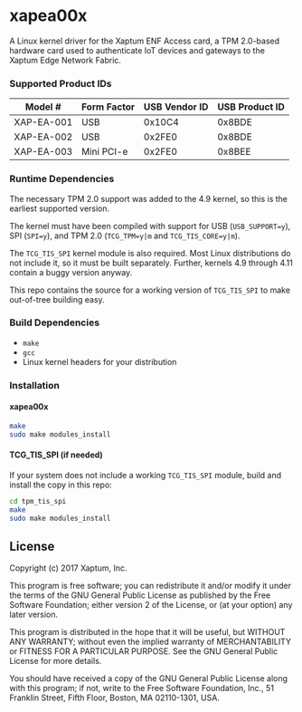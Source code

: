 # xapea00x

A Linux kernel driver for the Xaptum ENF Access card, a TPM 2.0-based
hardware card used to authenticate IoT devices and gateways to the
Xaptum Edge Network Fabric.

### Supported Product IDs

| Model # | Form Factor | USB Vendor ID | USB Product ID |
|---------|-------------|---------------|----------------|
| XAP-EA-001 | USB | 0x10C4 | 0x8BDE |
| XAP-EA-002 | USB | 0x2FE0 | 0x8BDE |
| XAP-EA-003 | Mini PCI-e | 0x2FE0 | 0x8BEE |

### Runtime Dependencies

The necessary TPM 2.0 support was added to the 4.9 kernel, so this is
the earliest supported version.

The kernel must have been compiled with support for USB
(`USB_SUPPORT=y`), SPI (`SPI=y`), and TPM 2.0 (`TCG_TPM=y|m` and
`TCG_TIS_CORE=y|m`).

The `TCG_TIS_SPI` kernel module is also required.  Most Linux
distributions do not include it, so it must be built separately.
Further, kernels 4.9 through 4.11 contain a buggy version anyway.

This repo contains the source for a working version of `TCG_TIS_SPI`
to make out-of-tree building easy.

### Build Dependencies

* `make`
* `gcc`
* Linux kernel headers for your distribution

### Installation

#### xapea00x

```bash
make
sudo make modules_install
```

#### TCG_TIS_SPI (if needed)

If your system does not include a working `TCG_TIS_SPI` module, build
and install the copy in this repo:

```bash
cd tpm_tis_spi
make
sudo make modules_install
```

## License
Copyright (c) 2017 Xaptum, Inc.

This program is free software; you can redistribute it and/or
modify it under the terms of the GNU General Public License
as published by the Free Software Foundation; either version 2
of the License, or (at your option) any later version.

This program is distributed in the hope that it will be useful,
but WITHOUT ANY WARRANTY; without even the implied warranty of
MERCHANTABILITY or FITNESS FOR A PARTICULAR PURPOSE. See the
GNU General Public License for more details.

You should have received a copy of the GNU General Public License
along with this program; if not, write to the Free Software
Foundation, Inc., 51 Franklin Street, Fifth Floor, Boston, MA 02110-1301, USA.
